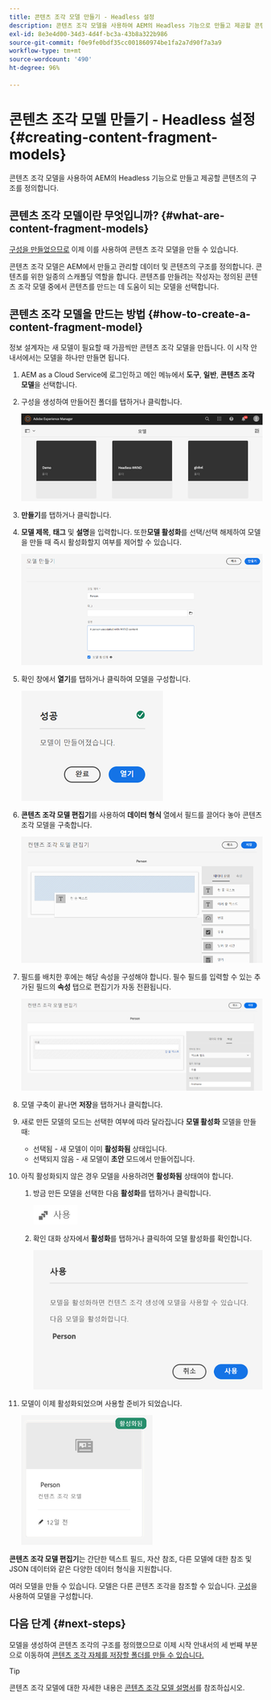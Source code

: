 ```yaml
---
title: 콘텐츠 조각 모델 만들기 - Headless 설정
description: 콘텐츠 조각 모델을 사용하여 AEM의 Headless 기능으로 만들고 제공할 콘텐츠의 구조를 정의합니다.
exl-id: 8e3e4d00-34d3-4d4f-bc3a-43b8a322b986
source-git-commit: f0e9fe0bdf35cc001860974be1fa2a7d90f7a3a9
workflow-type: tm+mt
source-wordcount: '490'
ht-degree: 96%

---
```


# 콘텐츠 조각 모델 만들기 - Headless 설정 {#creating-content-fragment-models}

콘텐츠 조각 모델을 사용하여 AEM의 Headless 기능으로 만들고 제공할 콘텐츠의 구조를 정의합니다.

## 콘텐츠 조각 모델이란 무엇입니까? {#what-are-content-fragment-models}

[구성을 만들었으므로](create-configuration.md) 이제 이를 사용하여 콘텐츠 조각 모델을 만들 수 있습니다.

콘텐츠 조각 모델은 AEM에서 만들고 관리할 데이터 및 콘텐츠의 구조를 정의합니다. 콘텐츠를 위한 일종의 스캐폴딩 역할을 합니다. 콘텐츠를 만들려는 작성자는 정의된 콘텐츠 조각 모델 중에서 콘텐츠를 만드는 데 도움이 되는 모델을 선택합니다.

## 콘텐츠 조각 모델을 만드는 방법 {#how-to-create-a-content-fragment-model}

정보 설계자는 새 모델이 필요할 때 가끔씩만 콘텐츠 조각 모델을 만듭니다. 이 시작 안내서에서는 모델을 하나만 만들면 됩니다.

1. AEM as a Cloud Service에 로그인하고 메인 메뉴에서 **도구**, **일반**, **콘텐츠 조각 모델**&#x200B;을 선택합니다.
1. 구성을 생성하여 만들어진 폴더를 탭하거나 클릭합니다.

   ![모델 폴더](../assets/models-folder.png)
1. **만들기**&#x200B;를 탭하거나 클릭합니다.
1. **모델 제목**, **태그** 및 **설명**&#x200B;을 입력합니다. 또한&#x200B;**모델 활성화**&#x200B;를 선택/선택 해제하여 모델을 만들 때 즉시 활성화할지 여부를 제어할 수 있습니다.

   ![모델 만들기](../assets/models-create.png)
1. 확인 창에서 **열기**&#x200B;를 탭하거나 클릭하여 모델을 구성합니다.

   ![확인 창](../assets/models-confirmation.png)
1. **콘텐츠 조각 모델 편집기**&#x200B;를 사용하여 **데이터 형식** 열에서 필드를 끌어다 놓아 콘텐츠 조각 모델을 구축합니다.

   ![필드 끌어서 놓기](../assets/models-drag-and-drop.png)

1. 필드를 배치한 후에는 해당 속성을 구성해야 합니다. 필수 필드를 입력할 수 있는 추가된 필드의 **속성** 탭으로 편집기가 자동 전환됩니다.

   ![속성 구성](../assets/models-configure-properties.png)

1. 모델 구축이 끝나면 **저장**&#x200B;을 탭하거나 클릭합니다.

1. 새로 만든 모델의 모드는 선택한 여부에 따라 달라집니다 **모델 활성화** 모델을 만들 때:
   * 선택됨 - 새 모델이 이미 **활성화됨** 상태입니다.
   * 선택되지 않음 - 새 모델이 **초안** 모드에서 만들어집니다.

1. 아직 활성화되지 않은 경우 모델을 사용하려면 **활성화됨** 상태여야 합니다.
   1. 방금 만든 모델을 선택한 다음 **활성화**&#x200B;를 탭하거나 클릭합니다.

      ![모델 활성화](../assets/models-enable.png)
   1. 확인 대화 상자에서 **활성화**&#x200B;를 탭하거나 클릭하여 모델 활성화를 확인합니다.

      ![활성화 확인 대화 상자](../assets/models-enabling.png)
1. 모델이 이제 활성화되었으며 사용할 준비가 되었습니다.

   ![모델 활성화됨](../assets/models-enabled.png)

**콘텐츠 조각 모델 편집기**&#x200B;는 간단한 텍스트 필드, 자산 참조, 다른 모델에 대한 참조 및 JSON 데이터와 같은 다양한 데이터 형식을 지원합니다.

여러 모델을 만들 수 있습니다. 모델은 다른 콘텐츠 조각을 참조할 수 있습니다. [구성](create-configuration.md)을 사용하여 모델을 구성합니다.

## 다음 단계 {#next-steps}

모델을 생성하여 콘텐츠 조각의 구조를 정의했으므로 이제 시작 안내서의 세 번째 부분으로 이동하여 [콘텐츠 조각 자체를 저장할 폴더를 만들 수 있습니다.](create-assets-folder.md)

>[!TIP]
>
>콘텐츠 조각 모델에 대한 자세한 내용은 [콘텐츠 조각 모델 설명서](/help/sites-cloud/administering/content-fragments/content-fragments-models.md)를 참조하십시오.

